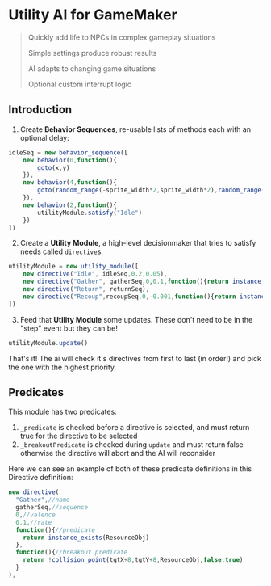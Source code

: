 # Utility AI for GameMaker
> Quickly add life to NPCs in complex gameplay situations
> 
> Simple settings produce robust results
>
> AI adapts to changing game situations
>
> Optional custom interrupt logic 

## Introduction
1. Create **Behavior Sequences**, re-usable lists of methods each with an optional delay:
```js
idleSeq = new behavior_sequence([
    new behavior(0,function(){
        goto(x,y)
    }),
    new behavior(4,function(){
        goto(random_range(-sprite_width*2,sprite_width*2),random_range(-sprite_height*2,sprite_height*2),self)
    }),
    new behavior(2,function(){
        utilityModule.satisfy("Idle")
    })
])
```
2. Create a **Utility Module**, a high-level decisionmaker that tries to satisfy needs called `directive`s:
```js
utilityModule = new utility_module([
    new directive("Idle", idleSeq,0.2,0.05),
    new directive("Gather", gatherSeq,0,0.1,function(){return instance_exists(ResourceObj)},function(){return !collision_point(tgtX+8,tgtY+8,ResourceObj,false,true)}),
    new directive("Return", returnSeq),
    new directive("Recoup",recoupSeq,0,-0.001,function(){return instance_exists(HourglassObj)})
])
```
3. Feed that **Utility Module** some updates. These don't need to be in the "step" event but they can be!
```js
utilityModule.update()
```

That's it! The ai will check it's directives from first to last (in order!) and pick the one with the highest priority.

## Predicates
This module has two predicates:
1. `_predicate` is checked before a directive is selected, and must return true for the directive to be selected
2. `_breakoutPredicate` is checked during `update` and must return false otherwise the directive will abort and the AI will reconsider

Here we can see an example of both of these predicate definitions in this Directive definition:
```js
new directive(
  "Gather",//name
  gatherSeq,//sequence
  0,//valence
  0.1,//rate
  function(){//predicate
    return instance_exists(ResourceObj)
  },
  function(){//breakout predicate
    return !collision_point(tgtX+8,tgtY+8,ResourceObj,false,true)
  }
),
```
